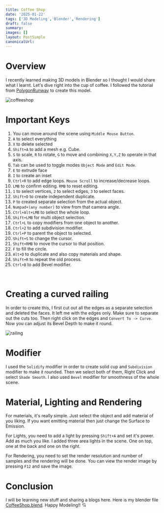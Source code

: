 ```yaml
---
title: Coffee Shop
date: '2025-01-22'
tags: ['3D Modeling','Blender','Rendering']
draft: false
summary:  
images: []
layout: PostSimple
canonicalUrl:
---
```


# Overview
I recently learned making 3D models in Blender so I thought I would share what I learnt. Let's dive right into the cup of coffee.
I followed the tutorial from [PolygonRunway](https://www.youtube.com/watch?v=0TzjpR3pdpk&ab_channel=PolygonRunway) to create this model.

![coffeeshop](/static/images/blog/coffeeshop.png)
<br/>

# Important Keys
1. You can move around the scene using `Middle Mouse Button`.
2. `A` to select everything
3. `X` to delete selected
4. `Shift+A` to add a mesh e.g. Cube.
5. `S` to scale, `R` to rotate, `G` to move and combining `X,Y,Z` to operate in that axis.
6. `Tab` can be used to toggle modes `Object Mode` and `Edit Mode`.
7. `E` to extrude face
8. `I` to create an inset
9. `Ctrl+R` to add edge loops. `Mouse Scroll` to increase/decrease loops.
10. `LMB` to confirm editing. `RMB` to reset editing.
11. `1` to select vertices, `2` to select edges, `3` to select faces.
12. `Shift+D` to create independent duplicate.
13. `P` to created separate selection from the actual object.
14. `Numpad+(any number)` to view from that camera angle.
15. `Ctrl+Alt+LMB` to select the whole loop.
16. `Shift+LMB` for multi object selection.
17. `Ctrl+L` to copy modifiers from one object to another.
18. `Ctrl+2` to add subdivision modifier.
19. `Ctrl+P` to parent the object to selected.
20. `Shift+S` to change the cursor.
21. `Shift+RMB` to move the cursor to that position.
22. `F` to fill the circle.
23. `Alt+D` to duplicate and also copy materials and shape.
24. `Shift+R` to repeat the old process.
25. `Ctrl+B` to add Bevel modifier.
<br/>

# Creating a curved railing
In order to create this, I first cut out all the edges as a separate selection and deleted the faces. It left me with the edges only. Make sure to separate out the cuts too. Then right click on the edges and `Convert To -> Curve`. Now you can adjust its Bevel Depth to make it round.

![railing](/static/images/blog/railing.png)
<br/>

# Modifier
I used the `Solidify` modifier in order to create solid cup and `Subdivision` modifier to make it rounded. Then we select both of them, Right Click and select `Shade Smooth`. I also used `Bevel` modifier for smoothness of the whole scene.

# Material, Lighting and Rendering
For materials, it's really simple. Just select the object and add material of you liking. If you want emitting material then just change the Surface to Emission.

For Lights, you need to add a light by pressing `Shift+A` and set it's power. Add as much you like. I added three area lights in the scene. One on top, one at the back and one on the right.

For Rendering, you need to set the render resolution and number of samples and the rendering will be done. You can view the render image by pressing `F12` and save the image.

# Conclusion
I will be learning new stuff and sharing a blogs here. 
Here is my blender file [CoffeeShop.blend](/static/images/blog/coffeeshop.blend). Happy Modeling!! 💘




